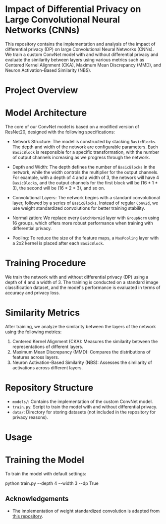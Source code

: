 # Impact of Differential Privacy on Large Convolutional Neural Networks (CNNs)

This repository contains the implementation and analysis of the impact of differential privacy (DP) on large Convolutional Neural Networks (CNNs). We train a custom ConvNet model with and without differential privacy and evaluate the similarity between layers using various metrics such as Centered Kernel Alignment (CKA), Maximum Mean Discrepancy (MMD), and Neuron Activation-Based Similarity (NBS).

# Project Overview

# Model Architecture

The core of our ConvNet model is based on a modified version of ResNet20, designed with the following specifications:

- Network Structure: The model is constructed by stacking `BasicBlocks`. The depth and width of the network are configurable parameters. Each `BasicBlock` is responsible for a specific transformation, with the number of output channels increasing as we progress through the network.
  
- Depth and Width: The depth defines the number of `BasicBlocks` in the network, while the width controls the multiplier for the output channels. For example, with a depth of 4 and a width of 3, the network will have 4 `BasicBlocks`, and the output channels for the first block will be (16 * 1 * 3), the second will be (16 * 2 * 3), and so on.

- Convolutional Layers: The network begins with a standard convolutional layer, followed by a series of `BasicBlocks`. Instead of regular `Conv2d`, we use weight standardized convolutions for better training stability.

- Normalization: We replace every `BatchNorm2d` layer with `GroupNorm` using 16 groups, which offers more robust performance when training with differential privacy.

- Pooling: To reduce the size of the feature maps, a `MaxPooling` layer with a 2x2 kernel is placed after each `BasicBlock`.

# Training Procedure

We train the network with and without differential privacy (DP) using a depth of 4 and a width of 3. The training is conducted on a standard image classification dataset, and the model's performance is evaluated in terms of accuracy and privacy loss.

# Similarity Metrics

After training, we analyze the similarity between the layers of the network using the following metrics:

1. Centered Kernel Alignment (CKA): Measures the similarity between the representations of different layers.
2. Maximum Mean Discrepancy (MMD): Compares the distributions of features across layers.
3. Neuron Activation-Based Similarity (NBS): Assesses the similarity of activations across different layers.

# Repository Structure

- `models/`: Contains the implementation of the custom ConvNet model.
- `train.py`: Script to train the model with and without differential privacy.
- `data/`: Directory for storing datasets (not included in the repository for privacy reasons).

# Usage

# Training the Model

To train the model with default settings:

python train.py --depth 4 --width 3 --dp True

## Acknowledgements

- The implementation of weight standardized convolution is adapted from [this repository](https://github.com/joe-siyuan-qiao/pytorch-classification).
